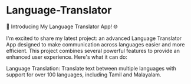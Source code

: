 # Language-Translator
🚀 Introducing My Language Translator App! 🌐

I'm excited to share my latest project: an advanced Language Translator App designed to make communication across languages easier and more efficient. 
This project combines several powerful features to provide an enhanced user experience. Here's what it can do:

Language Translation: Translate text between multiple languages with support for over 100 languages, including Tamil and Malayalam.
